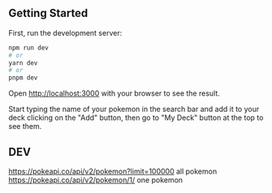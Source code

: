 ## Getting Started

First, run the development server:

```bash
npm run dev
# or
yarn dev
# or
pnpm dev
```

Open [http://localhost:3000](http://localhost:3000) with your browser to see the result.

Start typing the name of your pokemon in the search bar and add it to your deck clicking on the "Add" button, then go to "My Deck" button at the top to see them.

## DEV
https://pokeapi.co/api/v2/pokemon?limit=100000 all pokemon
https://pokeapi.co/api/v2/pokemon/1/ one pokemon